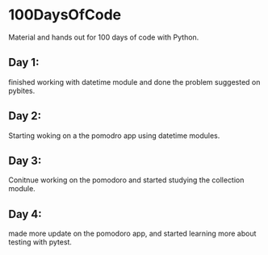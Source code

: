 # 100DaysOfCode

Material and hands out for 100 days of code with Python.

## Day 1:
finished working with datetime module and done the problem suggested on pybites.
## Day 2:
Starting woking on a the pomodro app using datetime modules.
## Day 3: 
Conitnue working on the pomodoro and started studying the collection module.
## Day 4:
made more update on the pomodoro app, and started learning more about testing with pytest.
